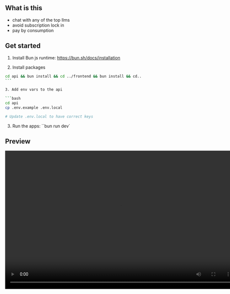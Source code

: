 ## What is this

- chat with any of the top llms
- avoid subscription lock in
- pay by consumption

## Get started

1. Install Bun js runtime: https://bun.sh/docs/installation

2. Install packages

````bash
cd api && bun install && cd ../frontend && bun install && cd..
```

3. Add env vars to the api

```bash
cd api
cp .env.example .env.local

# Update .env.local to have correct keys
````

3. Run the apps: ``bun run dev`

## Preview

<video width="750" height="450" controls>
  <source src="./demo.mp4" type="video/mp4" />
  Your browser does not support the video tag.
</video>
